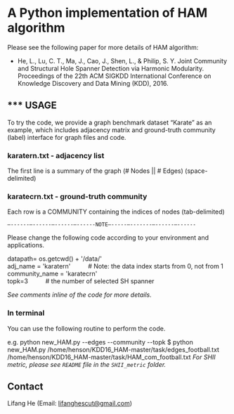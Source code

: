 # A Python implementation of HAM algorithm

Please see the following paper for more details of HAM algorithm:
* He, L., Lu, C. T., Ma, J., Cao, J., Shen, L., & Philip, S. Y. Joint Community and Structural Hole Spanner Detection via Harmonic Modularity. Proceedings of the 22th ACM SIGKDD International Conference on Knowledge Discovery and Data Mining (KDD), 2016.


## *** USAGE
To try the code, we provide a graph benchmark dataset “Karate” as an example, which includes adjacency matrix and ground-truth community (label) interface for graph files and code.

### karatern.txt - adjacency list
The first line is a summary of the graph (# Nodes || # Edges) (space-delimited)

### karatecrn.txt - ground-truth community
Each row is a COMMUNITY containing the indices of nodes (tab-delimited)

`—------—------—------—------NOTE—-----—-------—------—------`

Please change the following code according to your environment and applications.

datapath= os.getcwd() + '/data/'  <br />
adj_name = 'karatern'  &emsp; &emsp;   # Note: the data index starts from 0, not from 1  <br />
community_name = 'karatecrn'  <br />
topk=3     &emsp; &emsp;      # the number of selected SH spanner

*See comments inline of the code for more details.*

### In terminal
You can use the following routine to perform the code.
 
e.g. python new_HAM.py --edges --community --topk
$ python new_HAM.py /home/henson/KDD16_HAM-master/task/edges_football.txt /home/henson/KDD16_HAM-master/task/HAM_com_football.txt
*For SHII metric, please see `README` file in the `SHII_metric` folder.*

## Contact
Lifang He (Email: lifanghescut@gmail.com)
